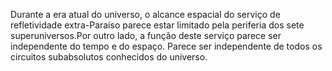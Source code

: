 ﻿Durante a era atual do universo, o alcance espacial do serviço de refletividade extra-Paraíso parece estar limitado pela periferia dos sete superuniversos.Por outro lado, a função deste serviço parece ser independente do tempo e do espaço. Parece ser independente de todos os circuitos subabsolutos conhecidos do universo.